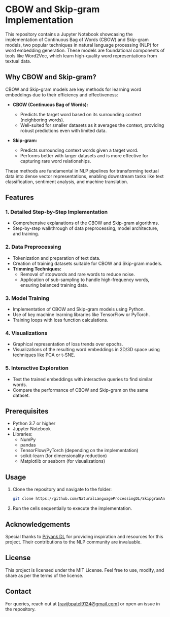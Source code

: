 # CBOW and Skip-gram Implementation

This repository contains a Jupyter Notebook showcasing the implementation of Continuous Bag of Words (CBOW) and Skip-gram models, two popular techniques in natural language processing (NLP) for word embedding generation. These models are foundational components of tools like Word2Vec, which learn high-quality word representations from textual data.

## Why CBOW and Skip-gram?

CBOW and Skip-gram models are key methods for learning word embeddings due to their efficiency and effectiveness:

- **CBOW (Continuous Bag of Words):**
  - Predicts the target word based on its surrounding context (neighboring words).
  - Well-suited for smaller datasets as it averages the context, providing robust predictions even with limited data.

- **Skip-gram:**
  - Predicts surrounding context words given a target word.
  - Performs better with larger datasets and is more effective for capturing rare word relationships.

These methods are fundamental in NLP pipelines for transforming textual data into dense vector representations, enabling downstream tasks like text classification, sentiment analysis, and machine translation.

## Features

### 1. **Detailed Step-by-Step Implementation**
   - Comprehensive explanations of the CBOW and Skip-gram algorithms.
   - Step-by-step walkthrough of data preprocessing, model architecture, and training.

### 2. **Data Preprocessing**
   - Tokenization and preparation of text data.
   - Creation of training datasets suitable for CBOW and Skip-gram models.
   - **Trimming Techniques:**
     - Removal of stopwords and rare words to reduce noise.
     - Application of sub-sampling to handle high-frequency words, ensuring balanced training data.

### 3. **Model Training**
   - Implementation of CBOW and Skip-gram models using Python.
   - Use of key machine learning libraries like TensorFlow or PyTorch.
   - Training loops with loss function calculations.

### 4. **Visualizations**
   - Graphical representation of loss trends over epochs.
   - Visualizations of the resulting word embeddings in 2D/3D space using techniques like PCA or t-SNE.

### 5. **Interactive Exploration**
   - Test the trained embeddings with interactive queries to find similar words.
   - Compare the performance of CBOW and Skip-gram on the same dataset.

## Prerequisites

- Python 3.7 or higher
- Jupyter Notebook
- Libraries:
  - NumPy
  - pandas
  - TensorFlow/PyTorch (depending on the implementation)
  - scikit-learn (for dimensionality reduction)
  - Matplotlib or seaborn (for visualizations)

## Usage

1. Clone the repository and navigate to the folder:
   ```bash
   git clone https://github.com/NaturalLanguageProcessingDL/SkipgramAndCBOW
   ```

4. Run the cells sequentially to execute the implementation.

## Acknowledgements

Special thanks to [Priyank DL](https://www.kaggle.com/priyankdl) for providing inspiration and resources for this project. Their contributions to the NLP community are invaluable.

## License

This project is licensed under the MIT License. Feel free to use, modify, and share as per the terms of the license.

## Contact

For queries, reach out at [ravijbpatel9124@gmail.com] or open an issue in the repository.

